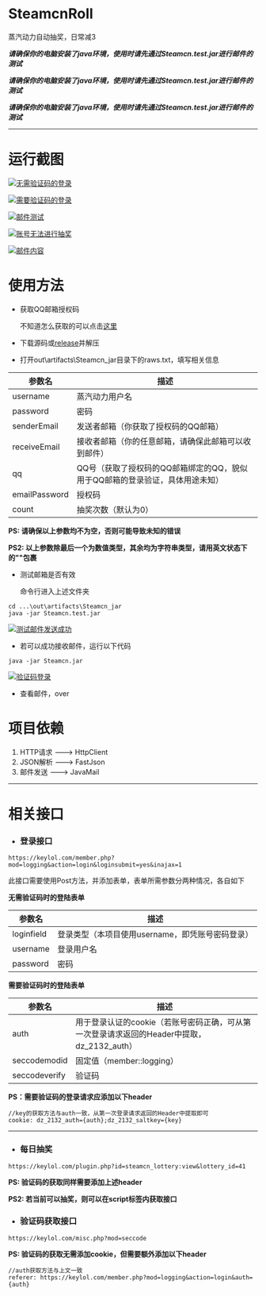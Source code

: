 # SteamcnRoll
蒸汽动力自动抽奖，日常减3

***请确保你的电脑安装了java环境，使用时请先通过Steamcn.test.jar进行邮件的测试***

***请确保你的电脑安装了java环境，使用时请先通过Steamcn.test.jar进行邮件的测试***

***请确保你的电脑安装了java环境，使用时请先通过Steamcn.test.jar进行邮件的测试***

------------

# 运行截图

[![无需验证码的登录](https://raw.githubusercontent.com/jklujklu/SteamcnRoll/master/screenshot/loginWithoutMisc.png "无需验证码的登录")](https://raw.githubusercontent.com/jklujklu/SteamcnRoll/master/screenshot/loginWithoutMisc.png "无需验证码的登录")

[![需要验证码的登录](https://raw.githubusercontent.com/jklujklu/SteamcnRoll/master/screenshot/loginWithMisc.png "需要验证码的登录")](https://raw.githubusercontent.com/jklujklu/SteamcnRoll/master/screenshot/loginWithMisc.png "需要验证码的登录")

[![邮件测试](https://raw.githubusercontent.com/jklujklu/SteamcnRoll/master/screenshot/emailTest.png "邮件测试")](https://raw.githubusercontent.com/jklujklu/SteamcnRoll/master/screenshot/emailTest.png "邮件测试")

[![账号无法进行抽奖](https://raw.githubusercontent.com/jklujklu/SteamcnRoll/master/screenshot/rollError.png "账号无法进行抽奖")](https://raw.githubusercontent.com/jklujklu/SteamcnRoll/master/screenshot/rollError.png "账号无法进行抽奖")

[![邮件内容](https://raw.githubusercontent.com/jklujklu/SteamcnRoll/master/screenshot/emailBox.png "邮件内容")](https://raw.githubusercontent.com/jklujklu/SteamcnRoll/master/screenshot/emailBox.png "邮件内容")

# 使用方法

- 获取QQ邮箱授权码

	不知道怎么获取的可以点击[这里](https://jingyan.baidu.com/article/4b07be3cb2f74148b380f3e4.html "QQ邮箱授权码的获取")

- 下载源码或[release]("https://github.com/jklujklu/SteamcnRoll/releases/tag/v1.0")并解压

- 打开out\artifacts\Steamcn_jar目录下的raws.txt，填写相关信息

|   参数名|   描述|
| ------------ | ------------ |
|  username |  蒸汽动力用户名 |
|password|密码|
|senderEmail|发送者邮箱（你获取了授权码的QQ邮箱）|
|receiveEmail|接收者邮箱（你的任意邮箱，请确保此邮箱可以收到邮件）|
|qq|QQ号（获取了授权码的QQ邮箱绑定的QQ，貌似用于QQ邮箱的登录验证，具体用途未知）|
|emailPassword|授权码|
|count|抽奖次数（默认为0）|

**PS: 请确保以上参数均不为空，否则可能导致未知的错误**

**PS2: 以上参数除最后一个为数值类型，其余均为字符串类型，请用英文状态下的""包裹**

- 测试邮箱是否有效

	命令行进入上述文件夹

```
cd ...\out\artifacts\Steamcn_jar
java -jar Steamcn.test.jar
```

[![测试邮件发送成功](https://raw.githubusercontent.com/jklujklu/SteamcnRoll/master/screenshot/emailTest.png "测试邮件发送成功")](https://raw.githubusercontent.com/jklujklu/SteamcnRoll/master/screenshot/emailTest.png "测试邮件发送成功")

- 若可以成功接收邮件，运行以下代码

```
java -jar Steamcn.jar
```

[![验证码登录](https://raw.githubusercontent.com/jklujklu/SteamcnRoll/master/screenshot/loginWithMisc.png "验证码登录")](https://raw.githubusercontent.com/jklujklu/SteamcnRoll/master/screenshot/loginWithMisc.png "验证码登录")

- 查看邮件，over

# 项目依赖
1. HTTP请求 ---> HttpClient
2. JSON解析 ---> FastJson
3. 邮件发送   ---> JavaMail

------------

# 相关接口

- ###  登录接口

```
https://keylol.com/member.php?mod=logging&action=login&loginsubmit=yes&inajax=1
```

此接口需要使用Post方法，并添加表单，表单所需参数分两种情况，各自如下

**无需验证码时的登陆表单**

|   参数名|   描述|
| ------------ | ------------ |
|   loginfield|   登录类型（本项目使用username，即凭账号密码登录）|
| username| 登录用户名|
|password|密码|

**需要验证码时的登陆表单**

|   参数名|   描述|
| ------------ | ------------ |
|auth|用于登录认证的cookie（若账号密码正确，可从第一次登录请求返回的Header中提取，dz_2132_auth）|
|seccodemodid| 固定值（member::logging）|
|seccodeverify|验证码|

**PS：需要验证码的登录请求应添加以下header**

```
//key的获取方法与auth一致，从第一次登录请求返回的Header中提取即可
cookie: dz_2132_auth={auth};dz_2132_saltkey={key}
```

------------

- ### 每日抽奖


```
https://keylol.com/plugin.php?id=steamcn_lottery:view&lottery_id=41
```

**PS: 验证码的获取同样需要添加上述header**

**PS2: 若当前可以抽奖，则可以在script标签内获取接口**


- ### 验证码获取接口

```
https://keylol.com/misc.php?mod=seccode
```

**PS: 验证码的获取无需添加cookie，但需要额外添加以下header**

```
//auth获取方法与上文一致
referer: https://keylol.com/member.php?mod=logging&action=login&auth={auth}
```


